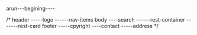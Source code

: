  arun---begining----
 
 
 
 /*
header
-----logo
------nav-items
body
----search
------rest-container
-------rest-card
footer
-----cpyright
----contact
-----address
*/